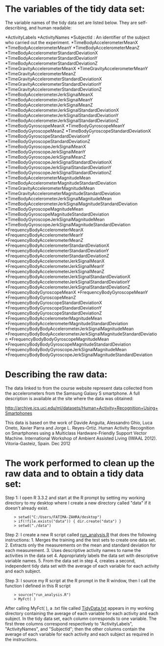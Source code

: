 The variables of the tidy data set:
======================================

The variable names of the tidy data set are listed below. They are self-describing, and human readable:

*ActivityLabels
*ActivityNames
*SubjectId :  An identifier of the subject who carried out the experiment.
*TimeBodyAccelerometerMeanX
*TimeBodyAccelerometerMeanY
*TimeBodyAccelerometerMeanZ
*TimeBodyAccelerometerStandardDeviationX
*TimeBodyAccelerometerStandardDeviationY
*TimeBodyAccelerometerStandardDeviationZ
*TimeGravityAccelerometerMeanX
*TimeGravityAccelerometerMeanY
*TimeGravityAccelerometerMeanZ
*TimeGravityAccelerometerStandardDeviationX
*TimeGravityAccelerometerStandardDeviationY
*TimeGravityAccelerometerStandardDeviationZ
*TimeBodyAccelerometerJerkSignalMeanX
*TimeBodyAccelerometerJerkSignalMeanY
*TimeBodyAccelerometerJerkSignalMeanZ
*TimeBodyAccelerometerJerkSignalStandardDeviationX
*TimeBodyAccelerometerJerkSignalStandardDeviationY
*TimeBodyAccelerometerJerkSignalStandardDeviationZ
*TimeBodyGyroscopeMeanX
*TimeBodyGyroscopeMeanY
*TimeBodyGyroscopeMeanZ
*TimeBodyGyroscopeStandardDeviationX
*TimeBodyGyroscopeStandardDeviationY
*TimeBodyGyroscopeStandardDeviationZ
*TimeBodyGyroscopeJerkSignalMeanX
*TimeBodyGyroscopeJerkSignalMeanY
*TimeBodyGyroscopeJerkSignalMeanZ
*TimeBodyGyroscopeJerkSignalStandardDeviationX
*TimeBodyGyroscopeJerkSignalStandardDeviationY
*TimeBodyGyroscopeJerkSignalStandardDeviationZ
*TimeBodyAccelerometerMagnitudeMean
*TimeBodyAccelerometerMagnitudeStandardDeviation
*TimeGravityAccelerometerMagnitudeMean
*TimeGravityAccelerometerMagnitudeStandardDeviation
*TimeBodyAccelerometerJerkSignalMagnitudeMean
*TimeBodyAccelerometerJerkSignalMagnitudeStandardDeviation
*TimeBodyGyroscopeMagnitudeMean
*TimeBodyGyroscopeMagnitudeStandardDeviation
*TimeBodyGyroscopeJerkSignalMagnitudeMean
*TimeBodyGyroscopeJerkSignalMagnitudeStandardDeviation
*FrequencyBodyAccelerometerMeanX
*FrequencyBodyAccelerometerMeanY
*FrequencyBodyAccelerometerMeanZ
*FrequencyBodyAccelerometerStandardDeviationX
*FrequencyBodyAccelerometerStandardDeviationY
*FrequencyBodyAccelerometerStandardDeviationZ
*FrequencyBodyAccelerometerJerkSignalMeanX
*FrequencyBodyAccelerometerJerkSignalMeanY
*FrequencyBodyAccelerometerJerkSignalMeanZ
*FrequencyBodyAccelerometerJerkSignalStandardDeviationX
*FrequencyBodyAccelerometerJerkSignalStandardDeviationY
*FrequencyBodyAccelerometerJerkSignalStandardDeviationZ
*FrequencyBodyGyroscopeMeanX
*FrequencyBodyGyroscopeMeanY
*FrequencyBodyGyroscopeMeanZ
*FrequencyBodyGyroscopeStandardDeviationX
*FrequencyBodyGyroscopeStandardDeviationY
*FrequencyBodyGyroscopeStandardDeviationZ
*FrequencyBodyAccelerometerMagnitudeMean
*FrequencyBodyAccelerometerMagnitudeStandardDeviation
*FrequencyBodyBodyAccelerometerJerkSignalMagnitudeMean
*FrequencyBodyBodyAccelerometerJerkSignalMagnitudeStandardDeviation
*FrequencyBodyBodyGyroscopeMagnitudeMean
*FrequencyBodyBodyGyroscopeMagnitudeStandardDeviation
*FrequencyBodyBodyGyroscopeJerkSignalMagnitudeMean
*FrequencyBodyBodyGyroscopeJerkSignalMagnitudeStandardDeviation


Describing the raw data:
=============================

The data linked to from the course website represent data collected from the accelerometers from the Samsung Galaxy S smartphone. A full description is available at the site where the data was obtained:

http://archive.ics.uci.edu/ml/datasets/Human+Activity+Recognition+Using+Smartphones

This data is based on the work of   Davide Anguita, Alessandro Ghio, Luca Oneto, Xavier Parra and Jorge L. Reyes-Ortiz. Human Activity Recognition on Smartphones using a Multiclass Hardware-Friendly Support Vector Machine. International Workshop of Ambient Assisted Living (IWAAL 2012). Vitoria-Gasteiz, Spain. Dec 2012

The work performed to clean up the raw data and to obtain a tidy data set:
======================================================

Step 1: I open R 3.3.2 and start at the R prompt by setting my working directory to my desktop where I create a new directory called "data" if it doesn't already exist.
```
	> setwd("C:/Users/FATIMA-ZAHRA/desktop")
	> if(!file.exists("data")) { dir.create("data") }
	> setwd("./data")
```

Step 2: I create a new R script called [run_analysis.R](https://github.com/fatimazahrajaafari/GettingCleaningDataProject/blob/master/run_analysis.R) that does the following instructions:
	1. Merges the training and the test sets to create one data set.
	2. Extracts only the measurements on the mean and standard deviation for each measurement.
	3. Uses descriptive activity names to name the activities in the data set
	4. Appropriately labels the data set with descriptive variable names.
	5. From the data set in step 4, creates a second, independent tidy data set with the average of each variable for each activity and each subject.

Step 3: I source my R script at the R prompt in the R window, then I call the function I defined in this R script
```
	> source("run_analysis.R")
	> MyFct( )
```

After calling MyFct( ), a .txt file called [TidyData.txt](https://github.com/fatimazahrajaafari/GettingCleaningDataProject/blob/master/TidyData.txt) appears in my working directory containing the average of each variable for each activity and each subject.
In the tidy data set, each column corresponds to one variable.
The first three columns correspond respectively to "ActivityLabels", "ActivityNames", and "SubjectId"; then the other columns contain the average of each variable for each activity and each subject as required in the instructions.